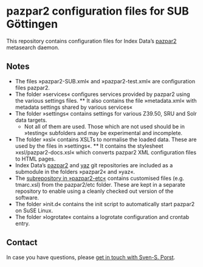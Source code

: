 # pazpar2 configuration files for SUB Göttingen

This repository contains configuration files for Index Data’s [pazpar2](http://www.indexdata.com/pazpar2/) metasearch daemon.

## Notes
* The files »pazpar2-SUB.xml« and »pazpar2-test.xml« are configuration files pazpar2.
* The folder »services« configures services provided by pazpar2 using the various settings files.
** It also contains the file »metadata.xml« with metadata settings shared by various services«
* The folder »settings« contains settings for various Z39.50, SRU and Solr data targets.
	* Not all of them are used. Those which are not used should be in »testing« subfolders and may be experimental and incomplete.
* The folder »xsl« contains XSLTs to normalise the loaded data. These are used by the files in »settings«.
** It contains the stylesheet »xsl/pazpar2-docs.xsl« which converts pazpar2 XML configuration files to HTML pages. 
* Index Data’s [pazpar2](http://git.indexdata.com/?p=pazpar2.git) and [yaz](http://git.indexdata.com/?p=yaz.git) git repositories are included as a submodule in the folders »pazpar2« and »yaz«.
* The [subrepository in »pazpar2-etc«](https://github.com/ssp/pazpar2-etc) contains customised files (e.g. tmarc.xsl) from the pazpar2/etc folder. These are kept in a separate repository to enable using a cleanly checked out version of the software.
* The folder »init.d« contains the init script to automatically start pazpar2 on SuSE Linux.
* The folder »logrotate« contains a logrotate configuration and crontab entry.


## Contact
In case you have questions, please [get in touch with Sven-S. Porst](mailto:porst@sub.uni-goettingen.de?subject=pazpar2).

